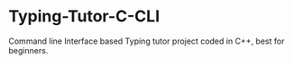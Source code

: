 # Typing-Tutor-C-CLI
Command line Interface based Typing tutor project coded in C++, best for beginners.
